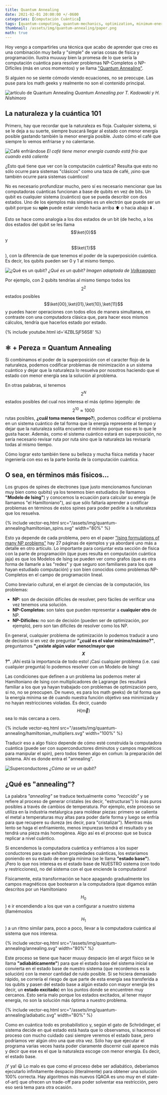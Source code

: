 ```yaml
---
title: Quantum Annealing
date: 2021-02-01 20:00:00 +/-0600
categories: [Computación Cuántica]
tags: [quantum-computing, quantum-mechanics, optimization, minimum-energy]
thumbnail: /assets/img/quantum-annealing/paper.png
math: true
---
```


Hoy vengo a compartirles una técnica que acabo de aprender que creo es una combinación muy bella y "simple" de varias cosas de física y programación. Ilustra muuuuy bien la promesa de lo que sería la computación cuántica para resolver problemas NP-Completos o NP-Difíciles (más en unos momentos) y se llama ["Quantum Annealing"](https://arxiv.org/abs/cond-mat/9804280).

Si alguien no se siente cómodo viendo ecuaciones, no se preocupe. Las puse para los math geeks y realmente no son el contenido principal.

![artículo de Quantum Annealing](/assets/img/quantum-annealing/paper.png)
_Quantum Annealing por T. Kadowaki y H. Nishimoro_

## La naturaleza y la cuántica 101
Primero, hay que recordar que la naturaleza es floja. Cualquier sistema, si se le deja a su suerte, siempre buscará llegar al estado con menor energía posible gastando también la menor energía posible. Justo cómo el café que siempre lo vemos enfriarse y no calentarse.

![Café enfriándose](/assets/img/quantum-annealing/coffee.jpeg)
_El café tiene menor energía cuando está frío que cuando está caliente_

¿Esto qué tiene que ver con la computación cuántica? Resulta que esto no sólo ocurre para sistemas "clásicos" como una taza de café, ¡sino que también ocurre para sistemas cuánticos!

No es necesario profundizar mucho, pero sí es necesario mencionar que las computadoras cuánticas funcionan a base de qubits en vez de bits. Un qubit es cualquier sistema (cuántico) que se pueda describir con dos estados. Uno de los ejemplos más simples es un electrón que puede ser un qubit porque su **spin** puede estar viendo hacia arriba :arrow_up: o hacia abajo :arrow_down: .

Esto se hace como analogía a los dos estados de un bit (de hecho, a los dos estados del qubit se les llama $$\ket{0}$$ y $$\ket{1}$$), con la diferencia de que tenemos el poder de la superposición cuántica. Es decir, los qubits pueden ser 0 y 1 al mismo tiempo.

![¿Qué es un qubit?](/assets/img/quantum-annealing/qubit.png)
_¿Qué es un qubit? Imagen adaptada de [Volkswagen](https://www.volkswagenag.com/en/news/stories/2019/11/where-is-the-electron-and-how-many-of-them.html)_

Por ejemplo, con 2 qubits tendrías al mismo tiempo todos los $$2^2$$ estados posibles $$\ket{00},\ket{01},\ket{10},\ket{11}$$ y puedes hacer operaciones con todos ellos de manera simultanea, en contraste con una computadora clásica que, para hacer esos mismos cálculos, tendría que hacerlos estado por estado.

{% include youtube.html id='4ZBLSjF56S8' %}

## ⚛️ + Pereza = Quantum Annealing

Si combinamos el poder de la superposición con el caracter flojo de la naturaleza, podemos codificar problemas de minimización a un sistema cuántico y dejar que la naturaleza lo resuelva por nosotros haciendo que el estado con menor energía sea la solución al problema.

En otras palabras, si tenemos $$2^N$$ estados posibles del cual nos interesa el más óptimo (ejemplo: de $$2^{10} \approx 1000$$ rutas posibles, **¿cuál toma menos tiempo?**), podemos codificar el problema en un sistema cuántico de tal forma que la energía represente al tiempo y dejar que la naturaleza solita encuentre el mínimo porque eso es lo que le gusta hacer. Además, como el sistema cuántico estará en superposición, no sería necesario revisar ruta por ruta sino que la naturaleza las revisaría todas al mismo tiempo.

Cómo lograr esto también tiene su belleza y mucha física metida y hacer ingeniería con eso es la parte bonita de la computación cuántica.

## O sea, en términos más físicos...

Los grupos de spines de electrones (que justo mencionamos funcionan muy bien como qubits) ya los tenemos bien estudiados (le llamamos **"Modelo de Ising"**) y conocemos la ecuación para calcular su energía (le llamamos "el Hamiltoniano"), así que sólo faltaría aprender a codificar problemas en términos de estos spines para poder pedirle a la naturaleza que los resuelva.

{% include vector-eq.html src="/assets/img/quantum-annealing/hamiltonian_spins.svg" width="80%" %}

Esto ya depende de cada problema, pero en el paper ["Ising formulations of many NP problems"](https://arxiv.org/pdf/1302.5843.pdf) hay 27 páginas de ejemplos y ya abordaré uno más a detalle en otro artículo. Lo importante para conjuntar esta sección de física con la parte de programación (que pues resulta en computación cuántica jaja) es que los Modelos de Ising se pueden ver como grafos (que es otra forma de llamarle a las "redes" y que seguro son familiares para los que hayan estudiado computación) y son bien conocidos como problemas NP-Completos en el campo de programación lineal.

Como breviario cultural, en el argot de ciencias de la computación, los problemas:

- **NP:** son de decisión difíciles de resolver, pero fáciles de verificar una vez tenemos una solución.
- **NP-Completos:** son tales que pueden representar a **cualquier otro** de NP.
- **NP-Difíciles:** no son de decisión (pueden ser de optimización, por ejemplo), pero son tan difíciles de resolver como los NP.

En general, cualquier problema de optimización lo podemos traducir a uno de decisión si en vez de preguntar **"¿cuál es el valor mínimo/máximo?"**, preguntamos **"¿existe algún valor menor/mayor que $$X$$?"**. ¡Ahí está la importancia de todo esto! ¡Casi cualquier problema (i.e. casi cualquier pregunta) lo podemos resolver con un Modelo de Ising!

Las condiciones que definen a un problema las podemos meter al Hamiltoniano de Ising con multiplicadores de Lagrange (les resultará familiar a los que ya hayan trabajado con problemas de optimización pero, si no, no se preocupen. De nuevo, es para los math geeks) de tal forma que la energía mínima se dé cuando nuestra función objetivo sea minimizada y no hayan restricciones violadas. Es decir, cuando $$H(\vec{m})$$ sea lo más cercana a cero.

{% include vector-eq.html src="/assets/img/quantum-annealing/hamiltonian_multipliers.svg" width="100%" %}

Traducir eso a algo físico depende de cómo esté construida la computadora cuántica (puede ser con superconductores diminutos y campos magnéticos para manipular el spin), pero todos tienen algo en coḿun: la preparación del sistema. Ahí es donde entra el "annealing".

![Superconductores](/assets/img/quantum-annealing/superconductors.jpg)
_¿Cómo se ve un qubit?_

## ¿Qué es "annealing"?

La palabra *"annealing"* se traduce textualmente como *"recocido"* y se refiere al proceso de generar cristales (es decir, "estructuras") lo más puros posibles a través de cambios de temperatura. Por ejemplo, este proceso se utiliza en la industria metalurgica para moldear piezas: primero se calienta el metal a temperaturas muy altas para poder darle forma y luego se enfría para que recupere su dureza (es decir, para "cristalizar"). Mientras más lento se haga el enfriamiento, menos impurezas tendrá el resultado y se tendrá una pieza más homogénea. Algo así es el proceso que se busca replicar a nivel cuántico.

Si encendemos la computadora cuántica y enfriamos a los super conductores para que exhiban propiedades cuánticas, los estaríamos poniendo en su estado de energía mínima (se le llama **"estado base"**). ¡Pero lo que nos interesa es el estado base de NUESTRO sistema (con todo y restricciones), no del sistema con el que enciende la computadora!

Físicamente, esta transformación se hace apagando gradualmente los campos magnéticos que bootearon a la computadora (que digamos están descritos por un Hamiltoniano $$H_0$$) e ir encendiendo a los que van a configurar a nuestro sistema (llamémoslos $$H_1$$) a un ritmo similar para, poco a poco, llevar a la computadora cuántica al sistema que nos interesa.

{% include vector-eq.html src="/assets/img/quantum-annealing/annealing.svg" width="80%" %}

Este proceso se tiene que hacer muuuy despacio (en el argot físico se le llama **"adiabáticamente"**) para que el estado base del sistema inicial se convierta en el estado base de nuestro sistema (que recordemos es la solución) con la menor cantidad de ruido posible. Si se hiciera demasiado rápido, se correría el riesgo de que parte de esta energía sea transferida a los qubits y pasen del estado base a algún estado con mayor energía (es decir, un **estado excitado**) en los puntos donde se encuentren muy cercanos. Esto sería malo porque los estados excitados, al tener mayor energía, no son la solución más óptima a nuestro problema.

{% include vector-eq.html src="/assets/img/quantum-annealing/adiabatic.svg" width="80%" %}

Como en cuántica todo es probabilístico y, según el gato de Schrödinger, el sistema decide en qué estado está hasta que lo observamos, si hacemos el proceso con mucho cuidado casi siempre veremos el estado base, pero podríamos ver algún otro una que otra vez. Sólo hay que ejecutar el programa varias veces hasta poder claramente discernir cuál aparece más y decir que ese es el que la naturaleza escoge con menor energía. Es decir, el estado base.

¡Y ya! 😃 Lo malo es que como el proceso debe ser adiabático, deberíamos ejecutarlo infinitamente despacio (literalmente) para obtener una solución 100% correcta. Hay algoritmos más nuevos (QAOA es uno muy en el state-of-art) que ofrecen un trade-off para poder solventar esa restricción, pero eso será tema para otra ocasión.
